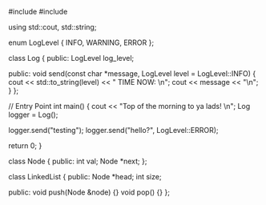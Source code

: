 #include <iostream>
#include <string>

using std::cout, std::string;

enum LogLevel { INFO, WARNING, ERROR };

class Log {
 public:
  LogLevel log_level;

 public:
  void send(const char *message, LogLevel level = LogLevel::INFO) {
    cout << std::to_string(level) << " TIME NOW: \n";
    cout << message << "\n";
  }
};

// Entry Point
int main() {
  cout << "Top of the morning to ya lads! \n";
  Log logger = Log();

  logger.send("testing");
  logger.send("hello?", LogLevel::ERROR);

  return 0;
}

class Node {
 public:
  int val;
  Node *next;
};

class LinkedList {
 public:
  Node *head;
  int size;

 public:
  void push(Node &node) {}
  void pop() {}
};
